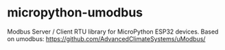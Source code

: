 # micropython-umodbus
Modbus Server / Client RTU library for MicroPython ESP32 devices. Based on umodbus: https://github.com/AdvancedClimateSystems/uModbus/
